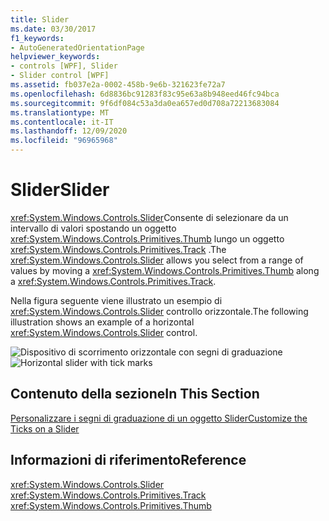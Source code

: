 ```yaml
---
title: Slider
ms.date: 03/30/2017
f1_keywords:
- AutoGeneratedOrientationPage
helpviewer_keywords:
- controls [WPF], Slider
- Slider control [WPF]
ms.assetid: fb037e2a-0002-458b-9e6b-321623fe72a7
ms.openlocfilehash: 6d8836bc91283f83c95e63a8b948eed46fc94bca
ms.sourcegitcommit: 9f6df084c53a3da0ea657ed0d708a72213683084
ms.translationtype: MT
ms.contentlocale: it-IT
ms.lasthandoff: 12/09/2020
ms.locfileid: "96965968"
---
```

# <a name="slider"></a><span data-ttu-id="d8d02-102">Slider</span><span class="sxs-lookup"><span data-stu-id="d8d02-102">Slider</span></span>
<span data-ttu-id="d8d02-103"><xref:System.Windows.Controls.Slider>Consente di selezionare da un intervallo di valori spostando un oggetto <xref:System.Windows.Controls.Primitives.Thumb> lungo un oggetto <xref:System.Windows.Controls.Primitives.Track> .</span><span class="sxs-lookup"><span data-stu-id="d8d02-103">The <xref:System.Windows.Controls.Slider> allows you select from a range of values by moving a <xref:System.Windows.Controls.Primitives.Thumb> along a <xref:System.Windows.Controls.Primitives.Track>.</span></span>  
  
 <span data-ttu-id="d8d02-104">Nella figura seguente viene illustrato un esempio di <xref:System.Windows.Controls.Slider> controllo orizzontale.</span><span class="sxs-lookup"><span data-stu-id="d8d02-104">The following illustration shows an example of a horizontal <xref:System.Windows.Controls.Slider> control.</span></span>  
  
 <span data-ttu-id="d8d02-105">![Dispositivo di scorrimento orizzontale con segni di graduazione](./media/ss-ctl-hslider-ticks.png "SS_CTL_hslider_ticks")</span><span class="sxs-lookup"><span data-stu-id="d8d02-105">![Horizontal slider with tick marks](./media/ss-ctl-hslider-ticks.png "SS_CTL_hslider_ticks")</span></span>  
  
## <a name="in-this-section"></a><span data-ttu-id="d8d02-106">Contenuto della sezione</span><span class="sxs-lookup"><span data-stu-id="d8d02-106">In This Section</span></span>  
 [<span data-ttu-id="d8d02-107">Personalizzare i segni di graduazione di un oggetto Slider</span><span class="sxs-lookup"><span data-stu-id="d8d02-107">Customize the Ticks on a Slider</span></span>](how-to-customize-the-ticks-on-a-slider.md)  
  
## <a name="reference"></a><span data-ttu-id="d8d02-108">Informazioni di riferimento</span><span class="sxs-lookup"><span data-stu-id="d8d02-108">Reference</span></span>  
 <xref:System.Windows.Controls.Slider>  
  <xref:System.Windows.Controls.Primitives.Track>  
  <xref:System.Windows.Controls.Primitives.Thumb>
